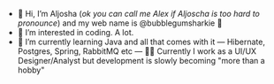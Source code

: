 - 👋 Hi, I’m Aljosha (*ok you can call me Alex if Aljoscha is too hard to pronounce*) and my web name is @bubblegumsharkie 🦈 
- 👀 I’m interested in coding. A lot.
- 🌱 I’m currently learning Java and all that comes with it — Hibernate, Postgres, Spring, RabbitMQ etc
—  👨‍💻 Currently I work as a UI/UX Designer/Analyst but development is slowly becoming "more than a hobby"

<!---
bubblegumsharkie/bubblegumsharkie is a ✨ special ✨ repository because its `README.md` (this file) appears on your GitHub profile.
You can click the Preview link to take a look at your changes.
--->
